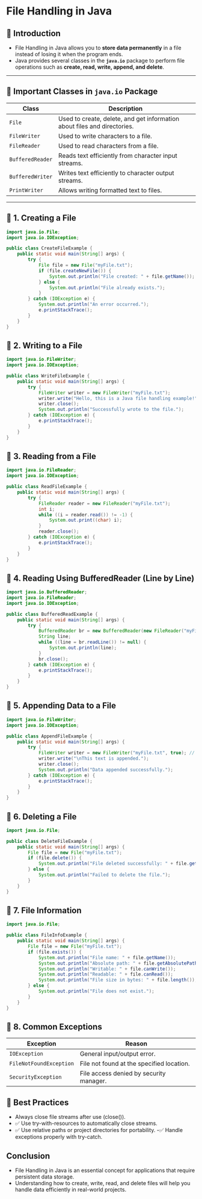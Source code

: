 #  File Handling in Java

## 🔹 Introduction
- File Handling in Java allows you to **store data permanently** in a file instead of losing it when the program ends.  
- Java provides several classes in the **`java.io`** package to perform file operations such as **create, read, write, append, and delete**.

---

## 🔹 Important Classes in `java.io` Package

| Class | Description |
|--------|-------------|
| `File` | Used to create, delete, and get information about files and directories. |
| `FileWriter` | Used to write characters to a file. |
| `FileReader` | Used to read characters from a file. |
| `BufferedReader` | Reads text efficiently from character input streams. |
| `BufferedWriter` | Writes text efficiently to character output streams. |
| `PrintWriter` | Allows writing formatted text to files. |

---

## 🔹 1. Creating a File

```java
import java.io.File;
import java.io.IOException;

public class CreateFileExample {
    public static void main(String[] args) {
        try {
            File file = new File("myFile.txt");
            if (file.createNewFile()) {
                System.out.println("File created: " + file.getName());
            } else {
                System.out.println("File already exists.");
            }
        } catch (IOException e) {
            System.out.println("An error occurred.");
            e.printStackTrace();
        }
    }
}
```

## 🔹 2. Writing to a File
```java
import java.io.FileWriter;
import java.io.IOException;

public class WriteFileExample {
    public static void main(String[] args) {
        try {
            FileWriter writer = new FileWriter("myFile.txt");
            writer.write("Hello, this is a Java file handling example!");
            writer.close();
            System.out.println("Successfully wrote to the file.");
        } catch (IOException e) {
            e.printStackTrace();
        }
    }
}
```

## 🔹 3. Reading from a File
```java
import java.io.FileReader;
import java.io.IOException;

public class ReadFileExample {
    public static void main(String[] args) {
        try {
            FileReader reader = new FileReader("myFile.txt");
            int i;
            while ((i = reader.read()) != -1) {
                System.out.print((char) i);
            }
            reader.close();
        } catch (IOException e) {
            e.printStackTrace();
        }
    }
}
```

## 🔹 4. Reading Using BufferedReader (Line by Line)
```java
import java.io.BufferedReader;
import java.io.FileReader;
import java.io.IOException;

public class BufferedReadExample {
    public static void main(String[] args) {
        try {
            BufferedReader br = new BufferedReader(new FileReader("myFile.txt"));
            String line;
            while ((line = br.readLine()) != null) {
                System.out.println(line);
            }
            br.close();
        } catch (IOException e) {
            e.printStackTrace();
        }
    }
}
```

## 🔹 5. Appending Data to a File
```java
import java.io.FileWriter;
import java.io.IOException;

public class AppendFileExample {
    public static void main(String[] args) {
        try {
            FileWriter writer = new FileWriter("myFile.txt", true); // 'true' enables append mode
            writer.write("\nThis text is appended.");
            writer.close();
            System.out.println("Data appended successfully.");
        } catch (IOException e) {
            e.printStackTrace();
        }
    }
}
```
## 🔹 6. Deleting a File
```java
import java.io.File;

public class DeleteFileExample {
    public static void main(String[] args) {
        File file = new File("myFile.txt");
        if (file.delete()) {
            System.out.println("File deleted successfully: " + file.getName());
        } else {
            System.out.println("Failed to delete the file.");
        }
    }
}
```

## 🔹 7. File Information
```java
import java.io.File;

public class FileInfoExample {
    public static void main(String[] args) {
        File file = new File("myFile.txt");
        if (file.exists()) {
            System.out.println("File name: " + file.getName());
            System.out.println("Absolute path: " + file.getAbsolutePath());
            System.out.println("Writable: " + file.canWrite());
            System.out.println("Readable: " + file.canRead());
            System.out.println("File size in bytes: " + file.length());
        } else {
            System.out.println("File does not exist.");
        }
    }
}
```

## 🔹 8. Common Exceptions
| Exception               | Reason                                    |
| ----------------------- | ----------------------------------------- |
| `IOException`           | General input/output error.               |
| `FileNotFoundException` | File not found at the specified location. |
| `SecurityException`     | File access denied by security manager.   |

## 🔹 Best Practices

- Always close file streams after use (close()).
- ✅ Use try-with-resources to automatically close streams.
- ✅ Use relative paths or project directories for portability.
-✅ Handle exceptions properly with try-catch.

## Conclusion

- File Handling in Java is an essential concept for applications that require persistent data storage.
- Understanding how to create, write, read, and delete files will help you handle data efficiently in real-world projects.